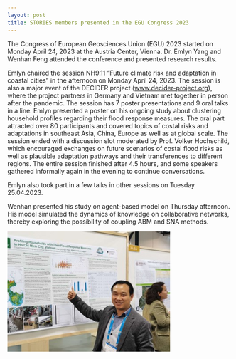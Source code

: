 ```yaml
---
layout: post
title: STORIES members presented in the EGU Congress 2023
---
```


The Congress of European Geosciences Union (EGU) 2023 started on Monday April 24, 2023 at the Austria Center, Vienna. Dr. Emlyn Yang and Wenhan Feng attended the conference and presented research results.

Emlyn chaired the session NH9.11 “Future climate risk and adaptation in coastal cities” in the afternoon on Monday April 24, 2023. The session is also a major event of the DECIDER project (www.decider-project.org), where the project partners in Germany and Vietnam met together in person after the pandemic. The session has 7 poster presentations and 9 oral talks in a line. Emlyn presented a poster on his ongoing study about clustering household profiles regarding their flood response measures. The oral part attracted over 80 participants and covered topics of costal risks and adaptations in southeast Asia, China, Europe as well as at global scale. The session ended with a discussion slot moderated by Prof. Volker Hochschild, which encouraged exchanges on future scenarios of costal flood risks as well as plausible adaptation pathways and their transferences to different regions. The entire session finished after 4.5 hours, and some speakers gathered informally again in the evening to continue conversations.

Emlyn also took part in a few talks in other sessions on Tuesday 25.04.2023.

Wenhan presented his study on agent-based model on Thursday afternoon. His model simulated the dynamics of knowledge on collaborative networks, thereby exploring the possibility of coupling ABM and SNA methods.

![egu](\assets\images\content\4_24_1.jpg)
